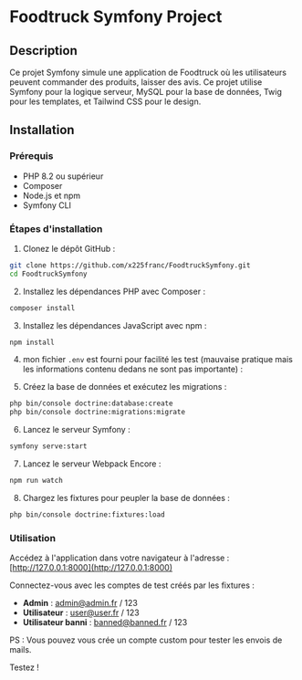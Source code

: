 
# Foodtruck Symfony Project

## Description

Ce projet Symfony simule une application de Foodtruck où les utilisateurs peuvent commander des produits, laisser des avis. Ce projet utilise Symfony pour la logique serveur, MySQL pour la base de données, Twig pour les templates, et Tailwind CSS pour le design.

## Installation

### Prérequis

- PHP 8.2 ou supérieur
- Composer
- Node.js et npm
- Symfony CLI

### Étapes d'installation

1. Clonez le dépôt GitHub :

```bash
git clone https://github.com/x225franc/FoodtruckSymfony.git
cd FoodtruckSymfony
```

2. Installez les dépendances PHP avec Composer :

```bash
composer install
```

3. Installez les dépendances JavaScript avec npm :

```bash
npm install
```

4. mon fichier `.env` est fourni pour facilité les test (mauvaise pratique mais les informations contenu dedans ne sont pas importante) :


5. Créez la base de données et exécutez les migrations :

```bash
php bin/console doctrine:database:create
php bin/console doctrine:migrations:migrate
```

6. Lancez le serveur Symfony :

```bash
symfony serve:start
```

7. Lancez le serveur Webpack Encore :

```bash
npm run watch
```

8. Chargez les fixtures pour peupler la base de données :

```bash
php bin/console doctrine:fixtures:load
```

### Utilisation

Accédez à l'application dans votre navigateur à l'adresse : [http://127.0.0.1:8000](http://127.0.0.1:8000)

Connectez-vous avec les comptes de test créés par les fixtures :

- **Admin** : admin@admin.fr / 123
- **Utilisateur** : user@user.fr / 123
- **Utilisateur banni** : banned@banned.fr / 123


PS : Vous pouvez vous crée un compte custom pour tester les envois de mails.

Testez !

